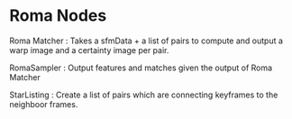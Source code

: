 # Roma Nodes

Roma Matcher : Takes a sfmData + a list of pairs to compute and output a warp image and a certainty image per pair.

RomaSampler : Output features and matches given the output of Roma Matcher

StarListing : Create a list of pairs which are connecting keyframes to the neighboor frames.